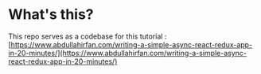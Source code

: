 # What's this?


This repo serves as a codebase for this tutorial : [https://www.abdullahirfan.com/writing-a-simple-async-react-redux-app-in-20-minutes/](https://www.abdullahirfan.com/writing-a-simple-async-react-redux-app-in-20-minutes/)
